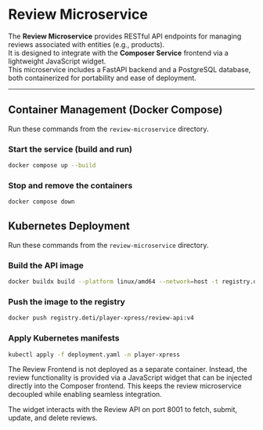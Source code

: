 # Review Microservice

The **Review Microservice** provides RESTful API endpoints for managing reviews associated with entities (e.g., products).  
It is designed to integrate with the **Composer Service** frontend via a lightweight JavaScript widget.  
This microservice includes a FastAPI backend and a PostgreSQL database, both containerized for portability and ease of deployment.

---

## Container Management (Docker Compose)

Run these commands from the `review-microservice` directory.

### Start the service (build and run)
```bash
docker compose up --build
```
### Stop and remove the containers
```bash
docker compose down
```

## Kubernetes Deployment

Run these commands from the `review-microservice` directory.

### Build the API image
```bash
docker buildx build --platform linux/amd64 --network=host -t registry.deti/player-xpress/review-api:v4 .
```

### Push the image to the registry
```bash 
docker push registry.deti/player-xpress/review-api:v4
```

### Apply Kubernetes manifests
```bash 
kubectl apply -f deployment.yaml -n player-xpress
```

The Review Frontend is not deployed as a separate container.
Instead, the review functionality is provided via a JavaScript widget that can be injected directly into the Composer frontend.
This keeps the review microservice decoupled while enabling seamless integration.

The widget interacts with the Review API on port 8001 to fetch, submit, update, and delete reviews.